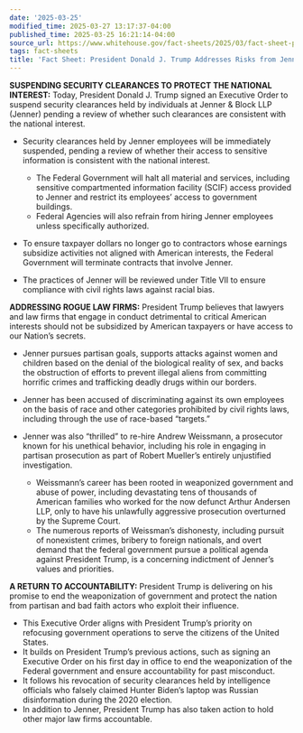 ```yaml
---
date: '2025-03-25'
modified_time: 2025-03-27 13:17:37-04:00
published_time: 2025-03-25 16:21:14-04:00
source_url: https://www.whitehouse.gov/fact-sheets/2025/03/fact-sheet-president-donald-j-trump-addresses-risks-from-jenner-block/
tags: fact-sheets
title: 'Fact Sheet: President Donald J. Trump Addresses Risks from Jenner & Block'
---
```

 
**SUSPENDING SECURITY CLEARANCES TO PROTECT THE NATIONAL INTEREST:**
Today, President Donald J. Trump signed an Executive Order to suspend
security clearances held by individuals at Jenner & Block LLP (Jenner)
pending a review of whether such clearances are consistent with the
national interest.

-   Security clearances held by Jenner employees will be immediately
    suspended, pending a review of whether their access to sensitive
    information is consistent with the national interest.
    -   The Federal Government will halt all material and services,
        including sensitive compartmented information facility (SCIF)
        access provided to Jenner and restrict its employees’ access to
        government buildings.

    <!-- -->

    -   Federal Agencies will also refrain from hiring Jenner employees
        unless specifically authorized.
-   To ensure taxpayer dollars no longer go to contractors whose
    earnings subsidize activities not aligned with American interests,
    the Federal Government will terminate contracts that involve Jenner.
-   The practices of Jenner will be reviewed under Title VII to ensure
    compliance with civil rights laws against racial bias.

**ADDRESSING ROGUE LAW FIRMS:** President Trump believes that lawyers
and law firms that engage in conduct detrimental to critical American
interests should not be subsidized by American taxpayers or have access
to our Nation’s secrets.

-   Jenner pursues partisan goals, supports attacks against women and
    children based on the denial of the biological reality of sex, and
    backs the obstruction of efforts to prevent illegal aliens from
    committing horrific crimes and trafficking deadly drugs within our
    borders.
-   Jenner has been accused of discriminating against its own employees
    on the basis of race and other categories prohibited by civil rights
    laws, including through the use of race-based “targets.”
-   Jenner was also “thrilled” to re-hire Andrew Weissmann, a prosecutor
    known for his unethical behavior, including his role in engaging in
    partisan prosecution as part of Robert Mueller’s entirely
    unjustified investigation.
    -   Weissmann’s career has been rooted in weaponized government and
        abuse of power, including devastating tens of thousands of
        American families who worked for the now defunct Arthur Andersen
        LLP, only to have his unlawfully aggressive prosecution
        overturned by the Supreme Court. 

    <!-- -->

    -   The numerous reports of Weissman’s dishonesty, including pursuit
        of nonexistent crimes, bribery to foreign nationals, and overt
        demand that the federal government pursue a political agenda
        against President Trump, is a concerning indictment of Jenner’s
        values and priorities. 

**A RETURN TO ACCOUNTABILITY:** President Trump is delivering on his
promise to end the weaponization of government and protect the nation
from partisan and bad faith actors who exploit their influence. 

-   This Executive Order aligns with President Trump’s priority on
    refocusing government operations to serve the citizens of the United
    States.
-   It builds on President Trump’s previous actions, such as signing an
    Executive Order on his first day in office to end the weaponization
    of the Federal government and ensure accountability for past
    misconduct.
-   It follows his revocation of security clearances held by
    intelligence officials who falsely claimed Hunter Biden’s laptop was
    Russian disinformation during the 2020 election.
-   In addition to Jenner, President Trump has also taken action to hold
    other major law firms accountable.
